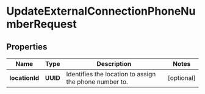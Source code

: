 

# UpdateExternalConnectionPhoneNumberRequest


## Properties

| Name | Type | Description | Notes |
|------------ | ------------- | ------------- | -------------|
|**locationId** | **UUID** | Identifies the location to assign the phone number to. |  [optional] |



